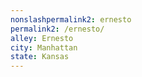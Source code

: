 ```yaml
---
﻿nonslashpermalink2: ernesto
permalink2: /ernesto/
alley: Ernesto
city: Manhattan
state: Kansas
---
```

